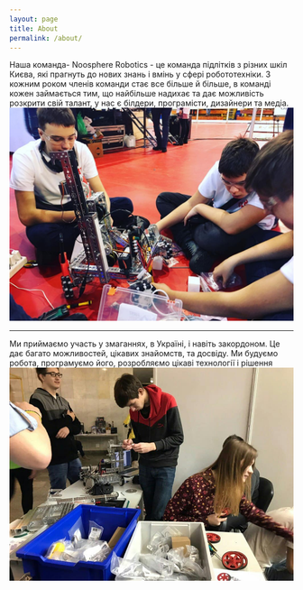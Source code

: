 ```yaml
---
layout: page
title: About
permalink: /about/
---
```

Наша команда- Noosphere Robotics - це команда підлітків з різних шкіл Києва, які прагнуть до нових знань і вмінь у сфері робототехніки.
З кожним роком членів команди стає все більше й більше, в команді кожен займається тим, що найбільше надихає та дає можливість розкрити свій талант, у нас є білдери, програмісти, дизайнери та медіа.
![photo-1](images/photo1.jpg)

---

Ми приймаємо участь у змаганнях, в Україні, і навіть закордоном. Це дає багато можливостей, цікавих знайомств, та досвіду.
Ми будуємо робота, програмуємо його, розробляємо цікаві технології і рішення
![photo-2](images/photo2.jpg)


